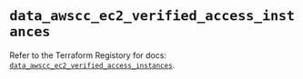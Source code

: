 # `data_awscc_ec2_verified_access_instances`

Refer to the Terraform Registory for docs: [`data_awscc_ec2_verified_access_instances`](https://registry.terraform.io/providers/hashicorp/awscc/0.70.0/docs/data-sources/ec2_verified_access_instances).
